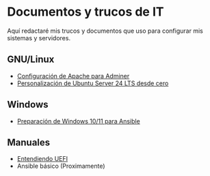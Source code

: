 # Documentos y trucos de IT

Aquí redactaré mis trucos y documentos que uso para configurar mis sistemas y servidores.

## GNU/Linux

- [Configuración de Apache para Adminer](gnu_linux/configuracion_apache_para_adminer.md)
- [Personalización de Ubuntu Server 24 LTS desde cero](gnu_linux/personalizacion_ubuntu_server.md)

## Windows

- [Preparación de Windows 10/11 para Ansible](windows/preparacion_para_Ansible.md)

## Manuales

- [Entendiendo UEFI](manuales/entendiendo_uefi/index_uefi.md)
- Ansible básico (Proximamente)

